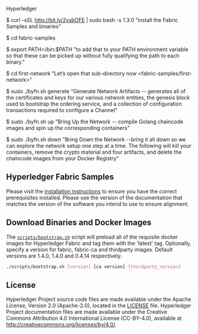 Hyperledger

$ curl -sSL http://bit.ly/2ysbOFE | sudo bash -s 1.3.0 "install the Fabric Samples and binaries"

$ cd fabric-samples

$ export PATH=/bin:$PATH "to add that to your PATH environment variable so that these can be picked up without fully qualifying the path to each binary."

$ cd first-network "Let’s open that sub-directory now <fabric-samples/first-network>"

$ sudo ./byfn.sh generate "Generate Network Artifacts -- generates all of the certificates and keys for our various network entities, the genesis block used to bootstrap the ordering service, and a collection of configuration transactions required to configure a Channel"

$ sudo ./byfn.sh up "Bring Up the Network -- compile Golang chaincode images and spin up the corresponding containers"

$ sudo ./byfn.sh down "Bring Down the Network --bring it all down so we can explore the network setup one step at a time. The following will kill your containers, remove the crypto material and four artifacts, and delete the chaincode images from your Docker Registry"

[//]: # (SPDX-License-Identifier: CC-BY-4.0)

## Hyperledger Fabric Samples

Please visit the [installation instructions](http://hyperledger-fabric.readthedocs.io/en/latest/install.html)
to ensure you have the correct prerequisites installed. Please use the
version of the documentation that matches the version of the software you
intend to use to ensure alignment.

## Download Binaries and Docker Images

The [`scripts/bootstrap.sh`](https://github.com/hyperledger/fabric-samples/blob/release-1.3/scripts/bootstrap.sh)
script will preload all of the requisite docker
images for Hyperledger Fabric and tag them with the 'latest' tag. Optionally,
specify a version for fabric, fabric-ca and thirdparty images. Default versions
are 1.4.0, 1.4.0 and 0.4.14 respectively.

```bash
./scripts/bootstrap.sh [version] [ca version] [thirdparty_version]
```

## License <a name="license"></a>

Hyperledger Project source code files are made available under the Apache
License, Version 2.0 (Apache-2.0), located in the [LICENSE](LICENSE) file.
Hyperledger Project documentation files are made available under the Creative
Commons Attribution 4.0 International License (CC-BY-4.0), available at http://creativecommons.org/licenses/by/4.0/.
